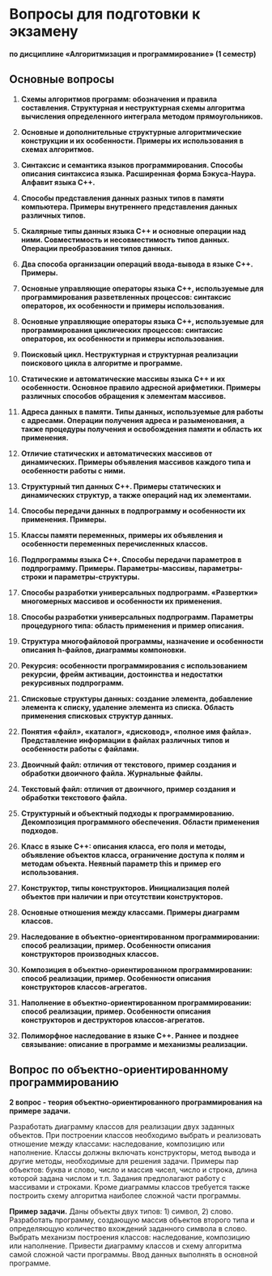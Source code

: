 # Вопросы для подготовки к экзамену

**по дисциплине «Алгоритмизация и программирование» (1 семестр)**

## Основные вопросы

1. **Схемы алгоритмов программ: обозначения и правила составления. Структурная и неструктурная схемы алгоритма вычисления определенного интеграла методом прямоугольников.**

2. **Основные и дополнительные структурные алгоритмические конструкции и их особенности. Примеры их использования в схемах алгоритмов.**

3. **Синтаксис и семантика языков программирования. Способы описания синтаксиса языка. Расширенная форма Бэкуса-Наура. Алфавит языка С++.**

4. **Способы представления данных разных типов в памяти компьютера. Примеры внутреннего представления данных различных типов.**

5. **Скалярные типы данных языка С++ и основные операции над ними. Совместимость и несовместимость типов данных. Операции преобразования типов данных.**

6. **Два способа организации операций ввода-вывода в языке С++. Примеры.**

7. **Основные управляющие операторы языка С++, используемые для программирования разветвленных процессов: синтаксис операторов, их особенности и примеры использования.**

8. **Основные управляющие операторы языка С++, используемые для программирования циклических процессов: синтаксис операторов, их особенности и примеры использования.**

9. **Поисковый цикл. Неструктурная и структурная реализации поискового цикла в алгоритме и программе.**

10. **Статические и автоматические массивы языка С++ и их особенности. Основное правило адресной арифметики. Примеры различных способов обращения к элементам массивов.**

11. **Адреса данных в памяти. Типы данных, используемые для работы с адресами. Операции получения адреса и разыменования, а также процедуры получения и освобождения памяти и область их применения.**

12. **Отличие статических и автоматических массивов от динамических. Примеры объявления массивов каждого типа и особенности работы с ними.**

13. **Структурный тип данных С++. Примеры статических и динамических структур, а также операций над их элементами.**

14. **Способы передачи данных в подпрограмму и особенности их применения. Примеры.**

15. **Классы памяти переменных, примеры их объявления и особенности переменных перечисленных классов.**

16. **Подпрограммы языка С++. Способы передачи параметров в подпрограмму. Примеры. Параметры-массивы, параметры-строки и параметры-структуры.**

17. **Способы разработки универсальных подпрограмм. «Развертки» многомерных массивов и особенности их применения.**

18. **Способы разработки универсальных подпрограмм. Параметры процедурного типа: область применения и пример описания.**

19. **Структура многофайловой программы, назначение и особенности описания h-файлов, диаграммы компоновки.**

20. **Рекурсия: особенности программирования с использованием рекурсии, фрейм активации, достоинства и недостатки рекурсивных подпрограмм.**

21. **Списковые структуры данных: создание элемента, добавление элемента к списку, удаление элемента из списка. Область применения списковых структур данных.**

22. **Понятия «файл», «каталог», «дисковод», «полное имя файла». Представление информации в файлах различных типов и особенности работы с файлами.**

23. **Двоичный файл: отличия от текстового, пример создания и обработки двоичного файла. Журнальные файлы.**

24. **Текстовый файл: отличия от двоичного, пример создания и обработки текстового файла.**

25. **Структурный и объектный подходы к программированию. Декомпозиция программного обеспечения. Области применения подходов.**

26. **Класс в языке С++: описания класса, его поля и методы, объявление объектов класса, ограничение доступа к полям и методам объекта. Неявный параметр this и пример его использования.**

27. **Конструктор, типы конструкторов. Инициализация полей объектов при наличии и при отсутствии конструкторов.**

28. **Основные отношения между классами. Примеры диаграмм классов.**

29. **Наследование в объектно-ориентированном программировании: способ реализации, пример. Особенности описания конструкторов производных классов.**

30. **Композиция в объектно-ориентированном программировании: способ реализации, пример. Особенности описания конструкторов классов-агрегатов.**

31. **Наполнение в объектно-ориентированном программировании: способ реализации, пример. Особенности описания конструкторов и деструкторов классов-агрегатов.**

32. **Полиморфное наследование в языке С++. Раннее и позднее связывание: описание в программе и механизмы реализации.**

## Вопрос по объектно-ориентированному программированию

**2 вопрос - теория объектно-ориентированного программирования на примере задачи.**

Разработать диаграмму классов для реализации двух заданных объектов. При построении классов необходимо выбрать и реализовать отношение между классами: наследование, композицию или наполнение. Классы должны включать конструкторы, метод вывода и другие методы, необходимые для решения задачи. Примеры пар объектов: буква и слово, число и массив чисел, число и строка, длина которой задана числом и т.п. Задания предполагают работу с массивами и строками. Кроме диаграммы классов требуется также построить схему алгоритма наиболее сложной части программы.

**Пример задачи.** Даны объекты двух типов: 1) символ, 2) слово. Разработать программу, создающую массив объектов второго типа и определяющую количество вхождений заданного символа в слово. Выбрать механизм построения классов: наследование, композицию или наполнение. Привести диаграмму классов и схему алгоритма самой сложной части программы. Ввод данных выполнять в основной программе.
